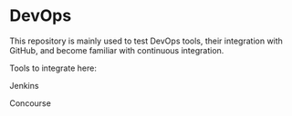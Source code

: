 # DevOps
This repository is mainly used to test DevOps tools, their integration with GitHub, and become familiar with continuous integration.

Tools to integrate here:

Jenkins

Concourse
